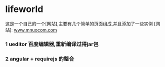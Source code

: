 # lifeworld
这是一个自己的一个[网站],主要有几个简单的页面组成,并且添加了一些实例
[网站]: www.mnuocom.com
### 1 ueditor 百度编辑器,重新编译过得jar包

### 2 angular + requirejs 的整合
